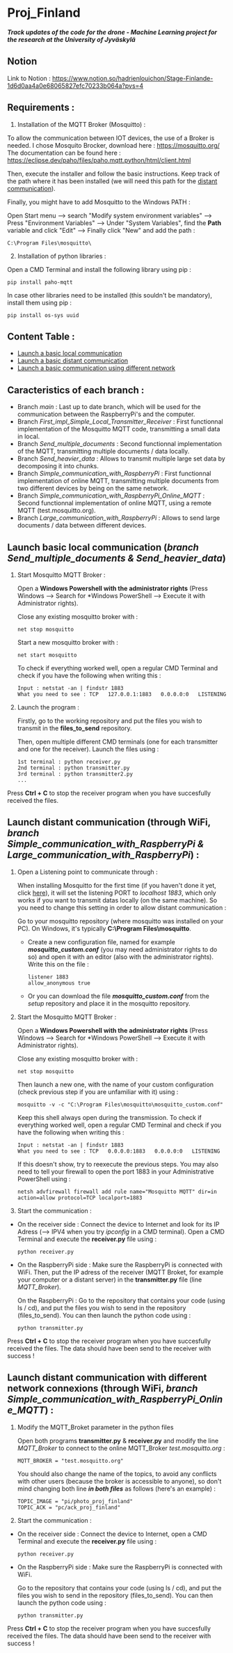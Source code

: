 # Proj_Finland
***Track updates of the code for the drone - Machine Learning project for the research at the University of Jyväskylä***

## Notion
Link to Notion : https://www.notion.so/hadrienlouichon/Stage-Finlande-1d6d0aa4a0e68065827efc70233b064a?pvs=4

## Requirements :
1. Installation of the MQTT Broker (Mosquitto) :

To allow the communication between IOT devices, the use of a Broker  is needed. I chose Mosquito Brocker, download here : https://mosquitto.org/
The documentation can be found here : https://eclipse.dev/paho/files/paho.mqtt.python/html/client.html

Then, execute the installer and follow the basic instructions. Keep track of the path where it has been installed (we will need this path for the [distant communication](#launch-distant-communication-through-wifi)).

Finally, you might have to add Mosquitto to the Windows PATH :

Open Start menu --> search "Modify system environment variables" --> Press "Environment Variables" --> Under "System Variables", find the **Path** variable and click "Edit" --> Finally click "New" and add the path :
```
C:\Program Files\mosquitto\
```

2. Installation of python libraries :

Open a CMD Terminal and install the following library using pip :
```
pip install paho-mqtt
```
In case other libraries need to be installed (this souldn't be mandatory), install them using pip :
```
pip install os-sys uuid
```
## Content Table :
- [Launch a basic local communication](#launch-basic-local-communication-branch-send_multiple_documents--send_heavier_data)
- [Launch a basic distant communication](#launch-distant-communication-through-wifi-branch-simple_communication_with_raspberrypi--large_communication_with_raspberrypi-)
- [Launch a basic communication using different network](#launch-distant-communication-with-different-network-connexions-through-wifi-branch-simple_communication_with_raspberrypi_online_mqtt)

## Caracteristics of each branch :
- Branch *main* : Last up to date branch, which will be used for the communication between the RaspberryPi's and the computer.
- Branch *First_impl_Simple_Local_Transmitter_Receiver* : First functionnal implementation of the Mosquitto MQTT code, transmitting a small data in local.
- Branch *Send_multiple_documents* : Second functionnal implementation of the MQTT, transmitting multiple documents / data locally.
- Branch *Send_heavier_data* : Allows to transmit multiple large set data by decomposing it into chunks.
- Branch *Simple_communication_with_RaspberryPi* : First functionnal implementation of online MQTT, transmitting multiple documents from two different devices by being on the same network.
- Branch *Simple_communication_with_RaspberryPi_Online_MQTT* : Second functionnal implementation of online MQTT, using a remote MQTT (test.mosquitto.org).
- Branch *Large_communication_with_RaspberryPi* : Allows to send large documents / data between different devices.
  
## Launch basic local communication (_branch Send_multiple_documents & Send_heavier_data_)

1. Start Mosquitto MQTT Broker :

    Open a **Windows Powershell with the administrator rights** (Press Windows --> Search for *Windows PowerShell --> Execute it with Administrator rights).

    Close any existing mosquitto broker with : 
    ```
    net stop mosquitto
    ```
    Start a new mosquitto broker with : 
    ```
    net start mosquitto
    ```

    To check if everything worked well, open a regular CMD Terminal and check if you have the following when writing this :
    ```
    Input : netstat -an | findstr 1883
    What you need to see : TCP   127.0.0.1:1883   0.0.0.0:0   LISTENING
    ```

2. Launch the program :

    Firstly, go to the working repository and put the files you wish to transmit in the **files_to_send** repository.

    Then, open multiple different CMD terminals (one for each transmitter and one for the receiver). Launch the files using : 
    ```
    1st terminal : python receiver.py
    2nd terminal : python transmitter.py
    3rd terminal : python transmitter2.py
    ...
    ```

Press **Ctrl + C** to stop the receiver program when you have succesfully received the files.

## Launch distant communication (through WiFi, _branch Simple_communication_with_RaspberryPi & Large_communication_with_RaspberryPi_) :

1. Open a Listening point to communicate through :

    When installing Mosquitto for the first time (if you haven't done it yet, click [here](#requirements)), it will set the listening PORT to *localhost 1883*, which only works if you want to transmit datas locally (on the same machine). So you need to change this setting in order to allow distant communication :

    Go to your mosquitto repository (where mosquitto was installed on your PC). On Windows, it's typically **C:\Program Files\mosquitto**.
    - Create a new configuration file, named for example ***mosquitto_custom.conf*** (you may need administrator rights to do so) and open it with an editor (also with the administrator rights).
    Write this on the file :
        ```
        listener 1883
        allow_anonymous true
        ```
    - Or you can download the file ***mosquitto_custom.conf*** from the *setup* repository and place it in the mosquitto repository.

2. Start the Mosquitto MQTT Broker :

    Open a **Windows Powershell with the administrator rights** (Press Windows --> Search for *Windows PowerShell --> Execute it with Administrator rights).

    Close any existing mosquitto broker with : 
    ```
    net stop mosquitto
    ```
    Then launch a new one, with the name of your custom configuration (check previous step if you are unfamiliar with it) using :
    ```
    mosquitto -v -c "C:\Program Files\mosquitto\mosquitto_custom.conf"
    ```

    Keep this shell always open during the transmission. To check if everything worked well, open a regular CMD Terminal and check if you have the following when writing this :
    ```
    Input : netstat -an | findstr 1883
    What you need to see : TCP   0.0.0.0:1883   0.0.0.0:0   LISTENING
    ```

    If this doesn't show, try to reexecute the previous steps. You may also need to tell your firewall to open the port 1883 in your Administrative PowerShell using : 
    ```
    netsh advfirewall firewall add rule name="Mosquitto MQTT" dir=in action=allow protocol=TCP localport=1883
    ```

3. Start the communication :

- On the receiver side : Connect the device to Internet and look for its IP Adress (--> IPV4 when you try *ipconfig* in a CMD terminal). Open a CMD Terminal and execute the **receiver.py** file using : 
    ```
    python receiver.py
    ```

- On the RaspberryPi side : Make sure the RaspberryPi is connected with WiFi. Then, put the IP adress of the receiver (MQTT Broket, for example your computer or a distant server) in the **transmitter.py** file (line _MQTT_Broker_).

    On the RaspberryPi : Go to the repository that contains your code (using ls / cd), and put the files you wish to send in the repository (files_to_send). You can then launch the python code using :
    ```
    python transmitter.py
    ```
Press **Ctrl + C** to stop the receiver program when you have succesfully received the files. The data should have been send to the receiver with success !

## Launch distant communication with different network connexions (through WiFi, _branch Simple_communication_with_RaspberryPi_Online_MQTT_) :

1. Modify the MQTT_Broket parameter in the python files

    Open both programs **transmitter.py** & **receiver.py** and modify the line _MQTT_Broker_ to connect to the online MQTT_Broker *test.mosquitto.org* :
    ```
    MQTT_BROKER = "test.mosquitto.org"
    ```
    You should also change the name of the topics, to avoid any conflicts with other users (because the broker is accessible to anyone), so don't mind changing both line ***in both files*** as follows (here's an example) :
    ```
    TOPIC_IMAGE = "pi/photo_proj_finland"
    TOPIC_ACK = "pc/ack_proj_finland"
    ```

2. Start the communication :

- On the receiver side : Connect the device to Internet, open a CMD Terminal and execute the **receiver.py** file using : 
    ```
    python receiver.py
    ```

- On the RaspberryPi side : Make sure the RaspberryPi is connected with WiFi.

    Go to the repository that contains your code (using ls / cd), and put the files you wish to send in the repository (files_to_send). You can then launch the python code using :
    ```
    python transmitter.py
 
    ```
Press **Ctrl + C** to stop the receiver program when you have succesfully received the files. The data should have been send to the receiver with success !
